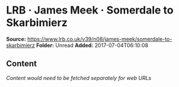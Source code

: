 # LRB · James Meek · Somerdale to Skarbimierz

**Source:** https://www.lrb.co.uk/v39/n08/james-meek/somerdale-to-skarbimierz
**Folder:** Unread
**Added:** 2017-07-04T06:10:08




## Content
*Content would need to be fetched separately for web URLs*
